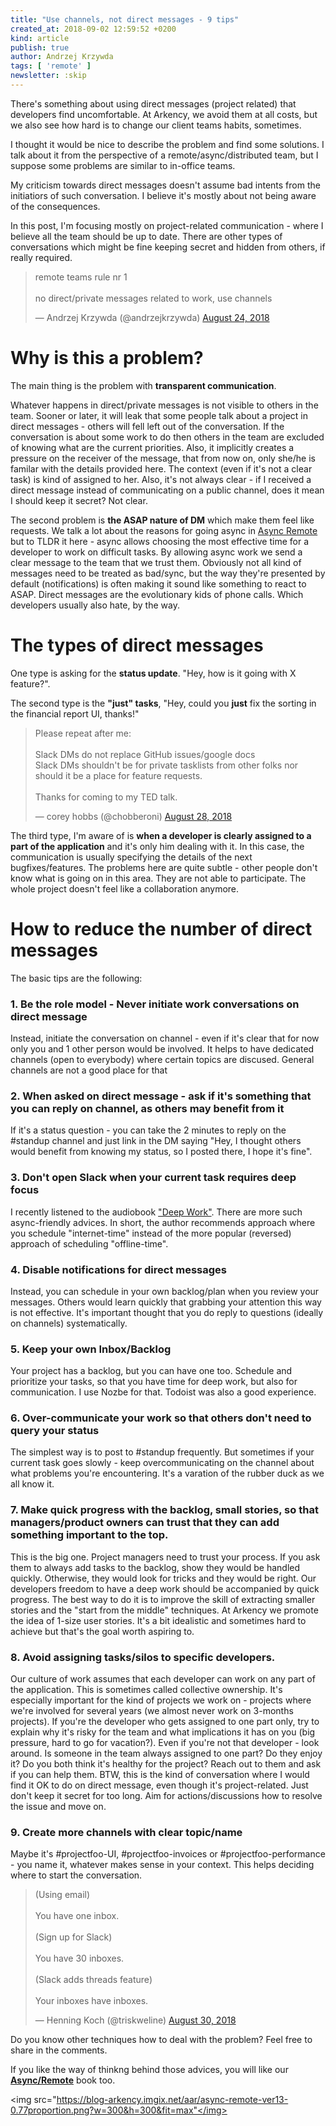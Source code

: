 ```yaml
---
title: "Use channels, not direct messages - 9 tips"
created_at: 2018-09-02 12:59:52 +0200
kind: article
publish: true
author: Andrzej Krzywda
tags: [ 'remote' ]
newsletter: :skip
---
```


There's something about using direct messages (project related) that developers find uncomfortable. At Arkency, we avoid them at all costs, but we also see how hard is to change our client teams habits, sometimes. 

I thought it would be nice to describe the problem and find some solutions. I talk about it from the perspective of a remote/async/distributed team, but I suppose some problems are similar to in-office teams.

My criticism towards direct messages doesn't assume bad intents from the initiatiors of such conversation. I believe it's mostly about not being aware of the consequences.

In this post, I'm focusing mostly on project-related communication - where I believe all the team should be up to date. There are other types of conversations which might be fine keeping secret and hidden from others, if really required.

<!-- more -->

<blockquote class="twitter-tweet" data-lang="en"><p lang="en" dir="ltr">remote teams rule nr 1<br><br>no direct/private messages related to work, use channels</p>&mdash; Andrzej Krzywda (@andrzejkrzywda) <a href="https://twitter.com/andrzejkrzywda/status/1033053721905831936?ref_src=twsrc%5Etfw">August 24, 2018</a></blockquote> <script async src="https://platform.twitter.com/widgets.js" charset="utf-8"></script> 

# Why is this a problem?

The main thing is the problem with **transparent communication**. 

Whatever happens in direct/private messages is not visible to others in the team. Sooner or later, it will leak that some people talk about a project in direct messages - others will fell left out of the conversation. If the conversation is about some work to do then others in the team are excluded of knowing what are the current priorities. Also, it implicitly creates a pressure on the receiver of the message, that from now on, only she/he is familar with the details provided here. The context (even if it's not a clear task) is kind of assigned to her. Also, it's not always clear - if I received a direct message instead of communicating on a public channel, does it mean I should keep it secret? Not clear.

The second problem is **the ASAP nature of DM** which make them feel like requests. We talk a lot about the reasons for going async in [Async Remote](https://blog.arkency.com/async-remote/) but to TLDR it here - async allows choosing the most effective time for a developer to work on difficult tasks. By allowing async work we send a clear message to the team that we trust them. Obviously not all kind of messages need to be treated as bad/sync, but the way they're presented by default (notifications) is often making it sound like something to react to ASAP. Direct messages are the evolutionary kids of phone calls. Which developers usually also hate, by the way.

# The types of direct messages

One type is asking for the **status update**. "Hey, how is it going with X feature?". 

The second type is the **"just" tasks**, "Hey, could you **just** fix the sorting in the financial report UI, thanks!"

<blockquote class="twitter-tweet" data-lang="en"><p lang="en" dir="ltr">Please repeat after me:<br><br>Slack DMs do not replace GitHub issues/google docs<br>Slack DMs shouldn&#39;t be for private tasklists from other folks nor should it be a place for feature requests.<br><br>Thanks for coming to my TED talk.</p>&mdash; corey hobbs (@chobberoni) <a href="https://twitter.com/chobberoni/status/1034502969969000448?ref_src=twsrc%5Etfw">August 28, 2018</a></blockquote> <script async src="https://platform.twitter.com/widgets.js" charset="utf-8"></script> 

The third type, I'm aware of is **when a developer is clearly assigned to a part of the application** and it's only him dealing with it. In this case, the communication is usually specifying the details of the next bugfixes/features. The problems here are quite subtle - other people don't know what is going on in this area. They are not able to participate. The whole project doesn't feel like a collaboration anymore.

# How to reduce the number of direct messages

The basic tips are the following:

### 1. Be the role model - Never initiate work conversations on direct message

Instead, initiate the conversation on channel - even if it's clear that for now only you and 1 other person would be involved. It helps to have dedicated channels (open to everybody) where certain topics are discused. General channels are not a good place for that

### 2. When asked on direct message - ask if it's something that you can reply on channel, as others may benefit from it

If it's a status question - you can take the 2 minutes to reply on the #standup channel and just link in the DM saying "Hey, I thought others would benefit from knowing my status, so I posted there, I hope it's fine".

### 3. Don't open Slack when your current task requires deep focus

I recently listened to the audiobook ["Deep Work"](http://calnewport.com/books/deep-work/). There are more such async-friendly advices. In short, the author recommends approach where you schedule "internet-time" instead of the more popular  (reversed) approach of scheduling "offline-time". 

### 4. Disable notifications for direct messages

Instead, you can schedule in your own backlog/plan when you review your messages. Others would learn quickly that grabbing your attention this way is not effective. It's important thought that you do reply to questions (ideally on channels) systematically.

### 5. Keep your own Inbox/Backlog

Your project has a backlog, but you can have one too. Schedule and prioritize your tasks, so that you have time for deep work, but also for communication. I use Nozbe for that. Todoist was also a good experience. 

### 6. Over-communicate your work so that others don't need to query your status

The simplest way is to post to #standup frequently. But sometimes if your current task goes slowly - keep overcommunicating on the channel about what problems you're encountering. It's a varation of the rubber duck as we all know  it.

### 7. Make quick progress with the backlog, small stories, so that managers/product owners can trust that they can add something important to the top.

This is the big one. Project managers need to trust your process. If you ask them to always add tasks to the backlog, show they would be handled quickly. Otherwise, they would look for tricks and they would be right. Our developers freedom to have a deep work should be accompanied by quick progress. The best way to do it is to improve the skill of extracting smaller stories and the "start from the middle" techniques. At Arkency we promote the idea of 1-size user stories. It's a bit idealistic and sometimes hard to achieve but that's the goal worth aspiring to.

### 8. Avoid assigning tasks/silos to specific developers.

Our culture of work assumes that each developer can work on any part of the application. This is sometimes called collective ownership. It's especially important for the kind of projects we work on - projects where we're involved for several years (we almost never work on 3-months projects).
If you're the developer who gets assigned to one part only, try to explain why it's risky for the team and what implications it has on you (big pressure, hard to go for vacation?).
Even if you're not that developer - look around. Is someone in the team always assigned to one part? Do they enjoy it? Do you both think it's healthy for the project? Reach out to them and ask if you can help them. BTW, this is the kind of conversation where I would find it OK to do on direct message, even though it's project-related. Just don't keep it secret for too long. Aim for actions/discussions how to resolve the issue and move on.

### 9. Create more channels with clear topic/name

Maybe it's #projectfoo-UI, #projectfoo-invoices or #projectfoo-performance - you name it, whatever makes sense in your context. This helps deciding where to start the conversation.


<blockquote class="twitter-tweet" data-lang="en"><p lang="en" dir="ltr">(Using email)<br><br>You have one inbox.<br><br>(Sign up for Slack)<br><br>You have 30 inboxes.<br><br>(Slack adds threads feature)<br><br>Your inboxes have inboxes.</p>&mdash; Henning Koch (@triskweline) <a href="https://twitter.com/triskweline/status/1035073193550249984?ref_src=twsrc%5Etfw">August 30, 2018</a></blockquote> <script async src="https://platform.twitter.com/widgets.js" charset="utf-8"></script> 

Do you know other techniques how to deal with the problem? Feel free to share in the comments.

If you like the way of thinkng behind those advices, you will like our [**Async/Remote**](https://blog.arkency.com/async-remote/) book too. 

<img src="https://blog-arkency.imgix.net/aar/async-remote-ver13-0.77proportion.png?w=300&h=300&fit=max"</img>
